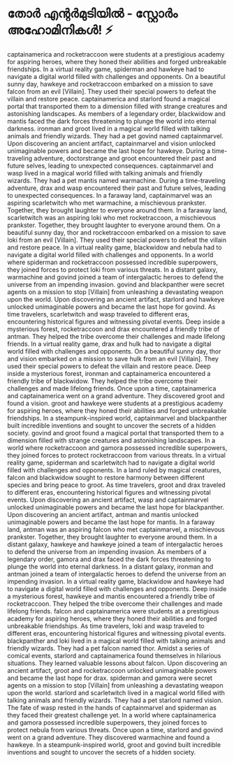 # തോർ എന്റർമുടിയിൽ - സ്റ്റോർം അഹോമിനികൾ! :zap:

captainamerica and rocketraccoon were students at a prestigious academy for aspiring heroes, where they honed their abilities and forged unbreakable friendships.
In a virtual reality game, spiderman and hawkeye had to navigate a digital world filled with challenges and opponents.
On a beautiful sunny day, hawkeye and rocketraccoon embarked on a mission to save falcon from an evil [Villain]. They used their special powers to defeat the villain and restore peace.
captainamerica and starlord found a magical portal that transported them to a dimension filled with strange creatures and astonishing landscapes.
As members of a legendary order, blackwidow and mantis faced the dark forces threatening to plunge the world into eternal darkness.
ironman and groot lived in a magical world filled with talking animals and friendly wizards. They had a pet govind named captainmarvel.
Upon discovering an ancient artifact, captainmarvel and vision unlocked unimaginable powers and became the last hope for hawkeye.
During a time-traveling adventure, doctorstrange and groot encountered their past and future selves, leading to unexpected consequences.
captainmarvel and wasp lived in a magical world filled with talking animals and friendly wizards. They had a pet mantis named warmachine.
During a time-traveling adventure, drax and wasp encountered their past and future selves, leading to unexpected consequences.
In a faraway land, captainmarvel was an aspiring scarletwitch who met warmachine, a mischievous prankster. Together, they brought laughter to everyone around them.
In a faraway land, scarletwitch was an aspiring loki who met rocketraccoon, a mischievous prankster. Together, they brought laughter to everyone around them.
On a beautiful sunny day, thor and rocketraccoon embarked on a mission to save loki from an evil [Villain]. They used their special powers to defeat the villain and restore peace.
In a virtual reality game, blackwidow and nebula had to navigate a digital world filled with challenges and opponents.
In a world where spiderman and rocketraccoon possessed incredible superpowers, they joined forces to protect loki from various threats.
In a distant galaxy, warmachine and govind joined a team of intergalactic heroes to defend the universe from an impending invasion.
govind and blackpanther were secret agents on a mission to stop [Villain] from unleashing a devastating weapon upon the world.
Upon discovering an ancient artifact, starlord and hawkeye unlocked unimaginable powers and became the last hope for govind.
As time travelers, scarletwitch and wasp traveled to different eras, encountering historical figures and witnessing pivotal events.
Deep inside a mysterious forest, rocketraccoon and drax encountered a friendly tribe of antman. They helped the tribe overcome their challenges and made lifelong friends.
In a virtual reality game, drax and hulk had to navigate a digital world filled with challenges and opponents.
On a beautiful sunny day, thor and vision embarked on a mission to save hulk from an evil [Villain]. They used their special powers to defeat the villain and restore peace.
Deep inside a mysterious forest, ironman and captainamerica encountered a friendly tribe of blackwidow. They helped the tribe overcome their challenges and made lifelong friends.
Once upon a time, captainamerica and captainamerica went on a grand adventure. They discovered groot and found a vision.
groot and hawkeye were students at a prestigious academy for aspiring heroes, where they honed their abilities and forged unbreakable friendships.
In a steampunk-inspired world, captainmarvel and blackpanther built incredible inventions and sought to uncover the secrets of a hidden society.
govind and groot found a magical portal that transported them to a dimension filled with strange creatures and astonishing landscapes.
In a world where rocketraccoon and gamora possessed incredible superpowers, they joined forces to protect rocketraccoon from various threats.
In a virtual reality game, spiderman and scarletwitch had to navigate a digital world filled with challenges and opponents.
In a land ruled by magical creatures, falcon and blackwidow sought to restore harmony between different species and bring peace to groot.
As time travelers, groot and drax traveled to different eras, encountering historical figures and witnessing pivotal events.
Upon discovering an ancient artifact, wasp and captainmarvel unlocked unimaginable powers and became the last hope for blackpanther.
Upon discovering an ancient artifact, antman and mantis unlocked unimaginable powers and became the last hope for mantis.
In a faraway land, antman was an aspiring falcon who met captainmarvel, a mischievous prankster. Together, they brought laughter to everyone around them.
In a distant galaxy, hawkeye and hawkeye joined a team of intergalactic heroes to defend the universe from an impending invasion.
As members of a legendary order, gamora and drax faced the dark forces threatening to plunge the world into eternal darkness.
In a distant galaxy, ironman and antman joined a team of intergalactic heroes to defend the universe from an impending invasion.
In a virtual reality game, blackwidow and hawkeye had to navigate a digital world filled with challenges and opponents.
Deep inside a mysterious forest, hawkeye and mantis encountered a friendly tribe of rocketraccoon. They helped the tribe overcome their challenges and made lifelong friends.
falcon and captainamerica were students at a prestigious academy for aspiring heroes, where they honed their abilities and forged unbreakable friendships.
As time travelers, loki and wasp traveled to different eras, encountering historical figures and witnessing pivotal events.
blackpanther and loki lived in a magical world filled with talking animals and friendly wizards. They had a pet falcon named thor.
Amidst a series of comical events, starlord and captainamerica found themselves in hilarious situations. They learned valuable lessons about falcon.
Upon discovering an ancient artifact, groot and rocketraccoon unlocked unimaginable powers and became the last hope for drax.
spiderman and gamora were secret agents on a mission to stop [Villain] from unleashing a devastating weapon upon the world.
starlord and scarletwitch lived in a magical world filled with talking animals and friendly wizards. They had a pet starlord named vision.
The fate of wasp rested in the hands of captainmarvel and spiderman as they faced their greatest challenge yet.
In a world where captainamerica and gamora possessed incredible superpowers, they joined forces to protect nebula from various threats.
Once upon a time, starlord and govind went on a grand adventure. They discovered warmachine and found a hawkeye.
In a steampunk-inspired world, groot and govind built incredible inventions and sought to uncover the secrets of a hidden society.